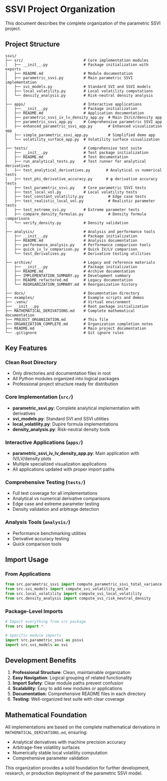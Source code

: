 # SSVI Project Organization

This document describes the complete organization of the parametric SSVI project.

## Project Structure

```
ssvi/
├── src/                           # Core implementation modules
│   ├── __init__.py                # Package initialization with exports
│   ├── README.md                  # Module documentation
│   ├── parametric_ssvi.py         # Main parametric SSVI implementation
│   ├── svi_models.py              # Standard SVI and SSVI models
│   ├── local_volatility.py        # Local volatility computations
│   └── density_analysis.py        # Risk-neutral density analysis
│
├── apps/                          # Interactive applications
│   ├── __init__.py                # Package initialization
│   ├── README.md                  # Application documentation
│   ├── parametric_ssvi_iv_lv_density_app.py  # Main IV/LV/density app
│   ├── parametric_ssvi_app.py     # Comprehensive parametric SSVI app
│   ├── enhanced_parametric_ssvi_app.py       # Enhanced visualization app
│   ├── simple_parametric_ssvi_app.py         # Simplified demo app
│   └── volatility_surface_app.py  # Volatility surface visualization
│
├── tests/                         # Comprehensive test suite
│   ├── __init__.py                # Test package initialization
│   ├── README.md                  # Test documentation
│   ├── run_analytical_tests.py    # Test runner for analytical derivatives
│   ├── test_analytical_derivatives.py       # Analytical vs numerical tests
│   ├── test_phi_derivative_accuracy.py      # φ derivative accuracy tests
│   ├── test_parametric_ssvi.py    # Core parametric SSVI tests
│   ├── test_local_vol.py          # Local volatility tests
│   ├── test_constant_volatility.py           # Edge case tests
│   ├── test_realistic_local_vol.py           # Realistic parameter tests
│   ├── test_extreme_svi.py        # Extreme parameter tests
│   ├── compare_density_formulas.py           # Density formula comparisons
│   └── verify_density.py          # Density validation
│
├── analysis/                      # Analysis and performance tools
│   ├── __init__.py                # Package initialization
│   ├── README.md                  # Analysis documentation
│   ├── performance_analysis.py    # Performance comparison tools
│   ├── quick_iv_lv_comparison.py  # Quick IV/LV comparison
│   └── test_derivatives.py        # Derivative testing utilities
│
├── archive/                       # Legacy and reference materials
│   ├── __init__.py                # Package initialization
│   ├── README.md                  # Archive documentation
│   ├── IMPLEMENTATION_SUMMARY.py  # Development summary
│   ├── README_refactored.md       # Legacy documentation
│   └── REORGANIZATION_SUMMARY.md  # Reorganization history
│
├── docs/                          # Documentation directory
├── examples/                      # Example scripts and demos
├── .venv/                         # Virtual environment
├── __init__.py                    # Root package initialization
├── MATHEMATICAL_DERIVATIONS.md    # Complete mathematical documentation
├── PROJECT_ORGANIZATION.md        # This file
├── ORGANIZATION_COMPLETE.md       # Organization completion notes
├── README.md                      # Main project documentation
└── .gitignore                     # Git ignore rules
```

## Key Features

### Clean Root Directory
- Only directories and documentation files in root
- All Python modules organized into logical packages
- Professional project structure ready for distribution

### Core Implementation (`src/`)
- **parametric_ssvi.py**: Complete analytical implementation with derivatives
- **svi_models.py**: Standard SVI and SSVI utilities
- **local_volatility.py**: Dupire formula implementations
- **density_analysis.py**: Risk-neutral density tools

### Interactive Applications (`apps/`)
- **parametric_ssvi_iv_lv_density_app.py**: Main application with IV/LV/density plots
- Multiple specialized visualization applications
- All applications updated with proper import paths

### Comprehensive Testing (`tests/`)
- Full test coverage for all implementations
- Analytical vs numerical derivative comparisons
- Edge case and extreme parameter testing
- Density validation and arbitrage detection

### Analysis Tools (`analysis/`)
- Performance benchmarking utilities
- Derivative accuracy testing
- Quick comparison tools

## Import Usage

### From Applications
```python
from src.parametric_ssvi import compute_parametric_ssvi_total_variance
from src.svi_models import compute_svi_volatility_smile
from src.local_volatility import compute_svi_local_volatility
from src.density_analysis import compute_svi_risk_neutral_density
```

### Package-Level Imports
```python
# Import everything from src package
from src import *

# Specific module imports
import src.parametric_ssvi as pssvi
import src.svi_models as svi
```

## Development Benefits

1. **Professional Structure**: Clean, maintainable organization
2. **Easy Navigation**: Logical grouping of related functionality
3. **Import Safety**: Clear module paths prevent confusion
4. **Scalability**: Easy to add new modules or applications
5. **Documentation**: Comprehensive README files in each directory
6. **Testing**: Well-organized test suite with clear coverage

## Mathematical Foundation

All implementations are based on the complete mathematical derivations in `MATHEMATICAL_DERIVATIONS.md`, ensuring:
- Analytical derivatives with machine precision accuracy
- Arbitrage-free volatility surfaces
- Numerically stable local volatility computation
- Comprehensive parameter validation

This organization provides a solid foundation for further development, research, or production deployment of the parametric SSVI model.
